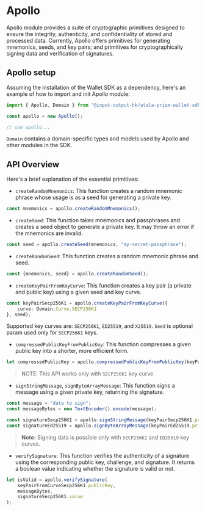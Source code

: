 # Apollo

Apollo module provides a suite of cryptographic primitives designed to ensure the integrity, authenticity, and confidentiality of stored and processed data. Currently, Apollo offers primitives for generating mnemonics, seeds, and key pairs; and primitives for cryptographically signing data and verification of signatures.

## Apollo setup

Assuming the installation of the Wallet SDK as a dependency, here's an example of
how to import and init Apollo module:

```ts
import { Apollo, Domain } from '@input-output-hk/atala-prism-wallet-sdk';

const apollo = new Apollo();

// use apollo...
```

`Domain` contains a domain-specific types and models used by Apollo and other modules in the SDK.

## API Overview
Here's a brief explanation of the essential primitives:

- `createRandomMnemonics`: This function creates a random mnemonic phrase whose usage is as a seed for generating a private key.

```ts
const mnemonics = apollo.createRandomMnemonics();
```

- `createSeed`: This function takes mnemonics and passphrases and creates a seed object to generate a private key. It may throw an error if the mnemonics are invalid.

```ts
const seed = apollo.createSeed(mnemonics, "my-secret-passphrase");
```

- `createRandomSeed`: This function creates a random mnemonic phrase and seed.

```ts
const {mnemonics, seed} = apollo.createRandomSeed();
```

- `createKeyPairFromKeyCurve`: This function creates a key pair (a private and public key) using a given seed and key curve.

```ts
const keyPairSecp256K1 = apollo.createKeyPairFromKeyCurve({
    curve: Domain.Curve.SECP256K1
}, seed);
```

Supported key curves are: `SECP256K1`, `ED25519`, and `X25519`. `Seed` is optional
param used only for `SECP256K1` keys.

- `compressedPublicKeyFromPublicKey`: This function compresses a given public key into a shorter, more efficient form.

```ts
let compressedPublicKey = apollo.compressedPublicKeyFromPublicKey(keyPairSecp256K1.publicKey);
```

> NOTE: This API works only with `SECP256K1` key curve.

- `signStringMessage`, `signByteArrayMessage`: This function signs a message using a given private key, returning the signature.

```ts
const message = "data to sign";
const messageBytes = new TextEncoder().encode(message);

const signatureSecp256K1 = apollo.signStringMessage(keyPairSecp256K1.privateKey, message);
const signatureEd25519 = apollo.signByteArrayMessage(keyPairEd25519.privateKey, messageBytes);
```

> **Note:** Signing data is possible only with `SECP256K1` and `ED25519` key curves.

- `verifySignature`: This function verifies the authenticity of a signature using the corresponding public key, challenge, and signature. It returns a boolean value indicating whether the signature is valid or not.

```ts
let isValid = apollo.verifySignature( 
    keyPairFromCurveSecp256K1.publicKey,
    messageBytes,
    signatureSecp256K1.value
);
```
